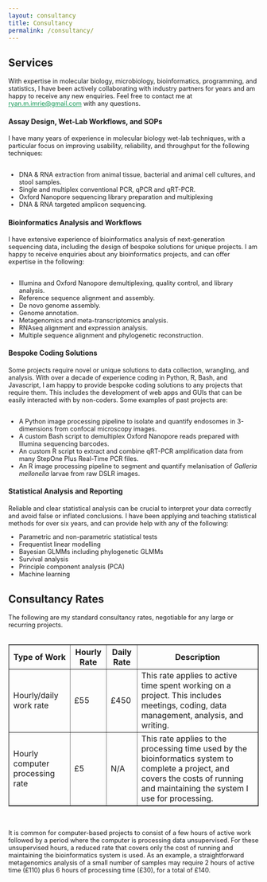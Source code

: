```yaml
---
layout: consultancy
title: Consultancy
permalink: /consultancy/
---
```


## Services

<div style="font-size: 0.9em;">With expertise in molecular biology, microbiology, bioinformatics, programming, and statistics, I have been actively collaborating with industry partners for years and am happy to receive any new enquiries. Feel free to contact me at <a href="mailto:ryan.m.imrie@gmail.com" style="color: #159957;">ryan.m.imrie@gmail.com</a> with any questions.</div>

#### Assay Design, Wet-Lab Workflows, and SOPs

<div style="font-size: 0.9em;">I have many years of experience in molecular biology wet-lab techniques, with a particular focus on improving usability, reliability, and throughput for the following techniques:<br><br>
<ul>
    <li>DNA & RNA extraction from animal tissue, bacterial and animal cell cultures, and stool samples.</li>
    <li>Single and multiplex conventional PCR, qPCR and qRT-PCR.</li>
    <li>Oxford Nanopore sequencing library preparation and multiplexing</li>
    <li>DNA & RNA targeted amplicon sequencing.</li>
</ul></div>

#### Bioinformatics Analysis and Workflows

<div style="font-size: 0.9em;">I have extensive experience of bioinformatics analysis of next-generation sequencing data, including the design of bespoke solutions for unique projects. I am happy to receive enquiries about any bioinformatics projects, and can offer expertise in the following:<br><br>
<ul>
    <li>Illumina and Oxford Nanopore demultiplexing, quality control, and library analysis.</li>
    <li>Reference sequence alignment and assembly.</li>
    <li>De novo genome assembly.</li>
    <li>Genome annotation.</li>
    <li>Metagenomics and meta-transcriptomics analysis.</li>
    <li>RNAseq alignment and expression analysis.</li>
    <li>Multiple sequence alignment and phylogenetic reconstruction.</li>
</ul></div>

#### Bespoke Coding Solutions

<div style="font-size: 0.9em;">Some projects require novel or unique solutions to data collection, wrangling, and analysis. With over a decade of experience coding in Python, R, Bash, and Javascript, I am happy to provide bespoke coding solutions to any projects that require them. This includes the development of web apps and GUIs that can be easily interacted with by non-coders. Some examples of past projects are:<br><br>
<ul>
    <li>A Python image processing pipeline to isolate and quantify endosomes in 3-dimensions from confocal microscopy images.</li>
    <li>A custom Bash script to demultiplex Oxford Nanopore reads prepared with Illumina sequencing barcodes.</li>
    <li>An custom R script to extract and combine qRT-PCR amplification data from many StepOne Plus Real-Time PCR files.</li>
    <li>An R image processing pipeline to segment and quantify melanisation of <em>Galleria mellonella</em> larvae from raw DSLR images.</li>
</ul></div>

#### Statistical Analysis and Reporting
<div style="font-size: 0.9em;">
    Reliable and clear statistical analysis can be crucial to interpret your data correctly and avoid false or inflated conclusions. I have been applying and teaching statistical methods for over six years, and can provide help with any of the following:
    <ul>
        <li>Parametric and non-parametric statistical tests</li>
        <li>Frequentist linear modelling</li>
        <li>Bayesian GLMMs including phylogenetic GLMMs</li>
        <li>Survival analysis</li>
        <li>Principle component analysis (PCA)</li>
        <li>Machine learning</li>
    </ul>
</div>


## Consultancy Rates

<div style="font-size: 0.9em;">The following are my standard consultancy rates, negotiable for any large or recurring projects. <br><br>
<table border="1">
    <tr>
        <th>Type of Work</th>
        <th>Hourly Rate</th>
        <th>Daily Rate</th>
        <th>Description</th>
    </tr>
    <tr>
        <td>Hourly/daily work rate</td>
        <td>£55</td>
        <td>£450</td>
        <td>This rate applies to active time spent working on a project. This includes meetings, coding, data management, analysis, and writing.</td>
    </tr>
    <tr>
        <td>Hourly computer processing rate</td>
        <td>£5</td>
        <td>N/A</td>
        <td>This rate applies to the processing time used by the bioinformatics system to complete a project, and covers the costs of running and maintaining the system I use for processing.</td>
    </tr>
</table>

<br><br>It is common for computer-based projects to consist of a few hours of active work followed by a period where the computer is processing data unsupervised. For these unsupervised hours, a reduced rate that covers only the cost of running and maintaining the bioinformatics system is used. As an example, a straightforward metagenomics analysis of a small number of samples may require 2 hours of active time (£110) plus 6 hours of processing time (£30), for a total of £140.
    
</div>
